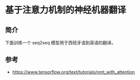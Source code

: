 # 基于注意力机制的神经机器翻译

## 简介

下面训练一个 seq2seq 模型用于西班牙语到英语的翻译。

## 参考

- https://www.tensorflow.org/text/tutorials/nmt_with_attention
